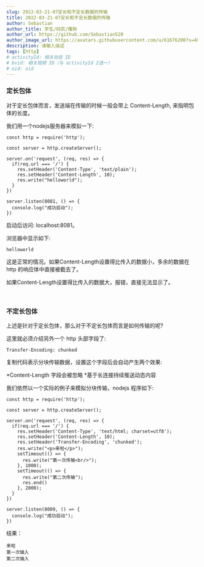 ```yaml
---
slug: 2022-03-21-07定长和不定长数据的传输
title: 2022-03-21-07定长和不定长数据的传输
author: Sebastian
author_title: 学生/码农/撸狗
author_url: https://github.com/Sebastian520
author_image_url: https://avatars.githubusercontent.com/u/61676200?s=40&v=4
description: 请输入描述
tags: [http]
# activityId: 相关动态 ID
# bvid: 相关视频 ID（与 activityId 2选一）
# oid: oid
---
```


### 定长包体

对于定长包体而言，发送端在传输的时候一般会带上 Content-Length, 来指明包体的长度。

我们用一个nodejs服务器来模拟一下:

```
const http = require('http');

const server = http.createServer();

server.on('request', (req, res) => {
  if(req.url === '/') {
    res.setHeader('Content-Type', 'text/plain');
    res.setHeader('Content-Length', 10);
    res.write("helloworld");
  }
})

server.listen(8081, () => {
  console.log("成功启动");
})
```
启动后访问: localhost:8081。

浏览器中显示如下:
```
helloworld
```

这是正常的情况。如果Content-Length设置得比传入的数据小，多余的数据在 http 的响应体中直接被截去了。  

如果Content-Length设置得比传入的数据大，报错，直接无法显示了。  

<br/>

### 不定长包体
上述是针对于定长包体，那么对于不定长包体而言是如何传输的呢?  

这里就必须介绍另外一个 http 头部字段了:
```
Transfer-Encoding: chunked
```

复制代码表示分块传输数据，设置这个字段后会自动产生两个效果:

*Content-Length 字段会被忽略
*基于长连接持续推送动态内容

我们依然以一个实际的例子来模拟分块传输，nodejs 程序如下:
```
const http = require('http');

const server = http.createServer();

server.on('request', (req, res) => {
  if(req.url === '/') {
    res.setHeader('Content-Type', 'text/html; charset=utf8');
    res.setHeader('Content-Length', 10);
    res.setHeader('Transfer-Encoding', 'chunked');
    res.write("<p>来啦</p>");
    setTimeout(() => {
      res.write("第一次传输<br/>");
    }, 1000);
    setTimeout(() => {
      res.write("第二次传输");
      res.end()
    }, 2000);
  }
})

server.listen(8009, () => {
  console.log("成功启动");
})
```

结果：
```
来啦
第一次输入
第二次输入
```
